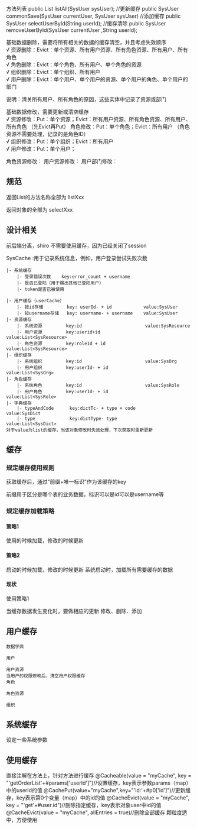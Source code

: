 方法列表
 public List<SysUser> listAll(SysUser sysUser);
 //更新缓存
 public SysUser commonSave(SysUser currentUser, SysUser sysUser)
 //添加缓存
 public SysUser selectUserById(String userId);
 //缓存清除
 public SysUser removeUserById(SysUser currentUser ,String userId);
 
 基础数据删除，需要将所有相关的数据的缓存清空，并且考虑失效顺序  
√ 资源删除：Evict：单个资源、所有用户资源、所有角色资源、所有用户、所有角色  
√ 角色删除：Evict：单个角色、所有用户、单个角色的资源  
√ 组织删除：Evict：单个组织、所有用户  
√ 用户删除：Evict：单个用户、单个用户的资源、单个用户的角色、单个用户的部门  

说明：清关所有用户、所有角色的原因，这些实体中记录了资源或部门  

 基础数据修改，需要更新或清空缓存   
√ 资源修改：Put：单个资源；Evict：所有用户资源、所有角色资源、所有用户、所有角色  （先Evict再Put）
 角色修改：Put：单个角色；Evict：所有用户 （角色资源不需要处理，记录的是角色ID）  
√ 组织修改：Put：单个组织；Evict：所有用户   
√ 用户修改：Put：单个用户；  
 
 角色资源修改：
 用户资源修改：
 用户部门修改：
 
 
## 规范
返回List的方法名称全部为 listXxx

返回对象的全部为 selectXxx

## 设计相关
前后端分离，shiro 不需要使用缓存，因为已经关闭了session

SysCache :用于记录系统信息，例如，用户登录尝试失败次数
```
|- 系统缓存
    |- 登录错误次数    key:error_count + username
    |- 是否已登陆（用于踢出其他已登陆用户）
    |- token是否已被使用
    
|- 用户缓存（userCache）
    |- 按id存储         key: userId- + id            value:SysUser
    |- 按username存储   key: username- + username    value:SysUser
|- 资源缓存
    |- 系统资源         key:id                        value:SysResource
    |- 用户资源         key:userid+id                 value:List<SysResource>
    |- 角色资源         key:roleId + id               value:List<SysResource>
|- 组织缓存
    |- 系统组织         key:id                        value:SysOrg
    |- 用户组织         key:userId- + id              value:List<SysOrg>
|- 角色缓存
    |- 系统角色         key:id                        value:SysRole
    |- 用户角色         key:userId- + id              value:List<SysRole>
|- 字典缓存
    |- typeAndCode      key:dictTc- + type + code         value:SysDict
    |- type             key:dictType- type                value:List<SysDict>
对于value为list的缓存，当该对象修改时失效处理，下次获取时重新更新
```
## 缓存

### 规定缓存使用规则

获取缓存后，通过"前缀+唯一标识"作为该缓存的key

前缀用于区分是哪个表的业务数据，标识可以是id可以是username等

### 规定缓存加载策略

#### 策略1
使用的时候加载，修改的时候更新
#### 策略2
启动的时候加载，修改的时候更新
系统启动时，加载所有需要缓存的数据
#### 现状
使用策略1

当缓存数据发生变化时，要做相应的更新
修改、删除、添加


## 用户缓存
    
    数据字典
    
    用户
        
    用户资源
    当用户的权限修改后，清空用户权限缓存
    角色
    
    角色资源
    
    组织
    
## 系统缓存

设定一些系统参数


## 使用缓存
直接注解在方法上，针对方法进行缓存
@Cacheable(value = "myCache", key = "'getOrderList'+#params['userId']")//设置缓存，key表示参数params（map）中的userId的值
@CachePut(value="myCache",key="'id:'+#p0['id']")//更新缓存，key表示第0个变量（map）中的id的值
@CacheEvict(value = "myCache", key = "'get'+#user.id")//删除指定缓存，key表示对象user中id的值
@CacheEvict(value = "myCache", allEntries = true)//删除全部缓存
颗粒度适中，方便使用
